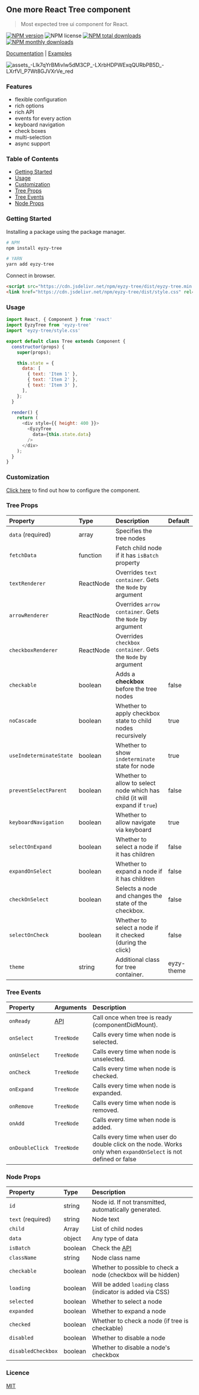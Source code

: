 ## One more React Tree component

> Most expected tree ui component for React.

[![NPM version](https://img.shields.io/npm/v/eyzy-tree.svg?style=flat)](https://npmjs.com/package/eyzy-tree)
![NPM license](https://img.shields.io/npm/l/eyzy-tree.svg?style=flat)
[![NPM total downloads](https://img.shields.io/npm/dt/eyzy-tree.svg?style=flat)](https://npmcharts.com/compare/eyzy-tree?minimal=true)
[![NPM monthly downloads](https://img.shields.io/npm/dm/eyzy-tree.svg?style=flat)](https://npmcharts.com/compare/eyzy-tree?minimal=true)

[Documentation](https://eyzy.gitbook.io/tree/) | [Examples](https://eyzy.gitbook.io/tree/examples)

![assets_-LIk7qYrBMivIw5dM3CP_-LXrbHDPWExqQURbPB5D_-LXrfVI_P7Wt8GJVXrVe_red](https://user-images.githubusercontent.com/1006120/57123062-0f878e80-6d89-11e9-8dac-d0b60e7710fb.png)


### Features
- flexible configuration
- rich options
- rich API
- events for every action
- keyboard navigation
- check boxes
- multi-selection
- async support

### Table of Contents
- [Getting Started](#getting-started)
- [Usage](#usage)
- [Customization](#customization)
- [Tree Props](#tree-props)
- [Tree Events](#tree-events)
- [Node Props](#node-props)

### Getting Started

Installing a package using the package manager.

```sh
# NPM
npm install eyzy-tree

# YARN
yarn add eyzy-tree
```

Connect in browser.

```html
<script src="https://cdn.jsdelivr.net/npm/eyzy-tree/dist/eyzy-tree.min.js"></script>
<link href="https://cdn.jsdelivr.net/npm/eyzy-tree/dist/style.css" rel="stylesheet" />
```

### Usage

```javascript
import React, { Component } from 'react'
import EyzyTree from 'eyzy-tree'
import 'eyzy-tree/style.css'

export default class Tree extends Component {
  constructor(props) {
    super(props);

    this.state = {
      data: [
        { text: 'Item 1' },
        { text: 'Item 2' },
        { text: 'Item 3' },
      ],
    };
  }

  render() {
    return (
      <div style={{ height: 400 }}>
        <EyzyTree
          data={this.state.data}
        />
      </div>
    );
  }
}

```

### Customization
[Click here](https://eyzy.gitbook.io/tree/customization) to find out how to configure the component.

### Tree Props

| Property | Type | Description | Default |
|:---------|:--------|:-----------------|:-----|
| `data` (required) | array | Specifies the tree nodes ||
| `fetchData` | function | Fetch child node if it has `isBatch` property ||
| `textRenderer` | ReactNode | Overrides `text container`. Gets the `Node` by argument || 
| `arrowRenderer` | ReactNode | Overrides `arrow container`. Gets the `Node` by argument || 
| `checkboxRenderer` | ReactNode | Overrides `checkbox container`. Gets the `Node` by argument || 
| `checkable` | boolean | Adds a **checkbox** before the tree nodes | false |
| `noCascade` | boolean | Whether to apply checkbox state to child nodes recursively | true |
| `useIndeterminateState` | boolean | Whether to show `indeterminate` state for node | true |
| `preventSelectParent` | boolean | Whether to allow to select node which has child (it will expand if `true`) | false |
| `keyboardNavigation` | boolean | Whether to allow navigate via keyboard | true |
| `selectOnExpand` | boolean | Whether to select a node if it has children | false | 
| `expandOnSelect` | boolean | Whether to expand a node if it has children | false |
| `checkOnSelect` | boolean | Selects a node and changes the state of the checkbox. | false |
| `selectOnCheck` | boolean | Whether to select a node if it checked (during the click) | false |
| `theme` | string | Additional class for tree container. | eyzy-theme |


### Tree Events

| Property | Arguments | Description |
|:---------|:--------|:-----------------|
| `onReady` | [API](https://eyzy.gitbook.io/tree/api/basic) | Call once when tree is ready (componentDidMount). | 
| `onSelect` | `TreeNode` | Calls every time when node is selected. | 
| `onUnSelect` | `TreeNode` | Calls every time when node is unselected. | 
| `onCheck` | `TreeNode` | Calls every time when node is checked. | 
| `onExpand` | `TreeNode` | Calls every time when node is expanded. | 
| `onRemove` | `TreeNode` | Calls every time when node is removed. | 
| `onAdd` | `TreeNode` | Calls every time when node is added. | 
| `onDoubleClick` | `TreeNode` | Calls every time when user do double click on the node. Works only when `expandOnSelect` is not defined or false | 


### Node Props

| Property | Type |    Description     |
|:---------|:--------|:-----------------------------------------|
| `id` | string | Node id. If not transmitted, automatically generated. |
| `text` (required) | string | Node text |
| `child` | Array<TreeNode> | List of child nodes |
| `data` | object | Any type of data |
| `isBatch` | boolean | Check the [API](https://app.gitbook.com/@eyzy/s/tree/guides/async) |
| `className` | string | Node class name |
| `checkable` | boolean | Whether to possible to check a node (checkbox will be hidden) |
| `loading` | boolean | Will be added `loading` class (indicator is added via CSS) |
| `selected` | boolean | Whether to select a node |
| `expanded` | boolean | Whether to expand a node |
| `checked` | boolean | Whether to check a node (if tree is checkable) |
| `disabled` | boolean | Whether to disable a node |
| `disabledCheckbox` | boolean | Whether to disable a node's checkbox |


### Licence
[MIT](https://opensource.org/licenses/MIT)
